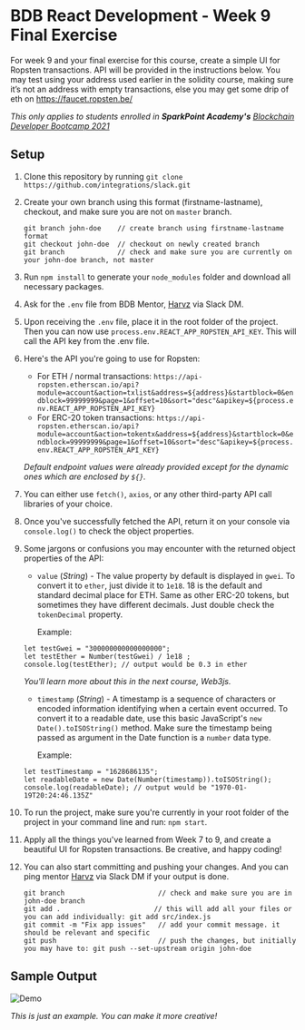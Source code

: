 # BDB React Development - Week 9 Final Exercise

For week 9 and your final exercise for this course, create a simple UI for Ropsten transactions. API will be provided in the instructions below. You may test using your address used earlier in the solidity course, making sure it’s not an address with empty transactions, else you may get some drip of eth on https://faucet.ropsten.be/

_This only applies to students enrolled in **SparkPoint Academy's** [Blockchain Developer Bootcamp 2021](https://sparkpoint.io/bootcamp)_

## Setup
1. Clone this repository by running `git clone https://github.com/integrations/slack.git`
2. Create your own branch using this format (firstname-lastname), checkout, and make sure you are not on `master` branch.
	```
	git branch john-doe    // create branch using firstname-lastname format
	git checkout john-doe  // checkout on newly created branch
	git branch             // check and make sure you are currently on your john-doe branch, not master
	```
3. Run `npm install` to generate your `node_modules` folder and download all necessary packages.
4. Ask for the `.env` file from BDB Mentor,  [Harvz](https://github.com/harveyjavier) via Slack DM.
5. Upon receiving the `.env` file, place it in the root folder of the project. Then you can now use `process.env.REACT_APP_ROPSTEN_API_KEY`. This will call the API key from the .env file.
6. Here's the API you're going to use for Ropsten:
	- For ETH / normal transactions: `https://api-ropsten.etherscan.io/api?module=account&action=txlist&address=${address}&startblock=0&endblock=99999999&page=1&offset=10&sort="desc"&apikey=${process.env.REACT_APP_ROPSTEN_API_KEY}`
	- For ERC-20 token transactions: `https://api-ropsten.etherscan.io/api?module=account&action=tokentx&address=${address}&startblock=0&endblock=99999999&page=1&offset=10&sort="desc"&apikey=${process.env.REACT_APP_ROPSTEN_API_KEY}`

	_Default endpoint values were already provided except for the dynamic ones which are enclosed by `${}`._
7. You can either use `fetch()`, `axios`, or any other third-party API call libraries of your choice.
8. Once you've successfully fetched the API, return it on your console via `console.log()` to check the object properties.
9. Some jargons or confusions you may encounter with the returned object properties of the API:
	- `value` (_String_) - The value property by default is displayed in `gwei`. To convert it to `ether`, just divide it to `1e18`. 18 is the default and standard decimal place for ETH. Same as other ERC-20 tokens, but sometimes they have different decimals. Just double check the `tokenDecimal` property.

		Example:
	```
	let testGwei = "300000000000000000";
	let testEther = Number(testGwei) / 1e18 ;
	console.log(testEther); // output would be 0.3 in ether
	```
	_You'll learn more about this in the next course, Web3js._
	- `timestamp` (_String_) - A timestamp is a sequence of characters or encoded information identifying when a certain event occurred. To convert it to a readable date, use this basic JavaScript's `new Date().toISOString()` method. Make sure the timestamp being passed as argument in the Date function is a `number` data type.

		Example:
	```	
	let testTimestamp = "1628686135";
	let readableDate = new Date(Number(timestamp)).toISOString();
	console.log(readableDate); // output would be "1970-01-19T20:24:46.135Z"
	```
10. To run the project, make sure you're currently in your root folder of the project in your command line and run: `npm start`.
11. Apply all the things you've learned from Week 7 to 9, and create a beautiful UI for Ropsten transactions. Be creative, and happy coding!
12. You can also start committing and pushing your changes. And you can ping mentor [Harvz](https://github.com/harveyjavier) via Slack DM if your output is done.
	```
	git branch                       // check and make sure you are in john-doe branch
	git add .    		            // this will add all your files or you can add individually: git add src/index.js
	git commit -m "Fix app issues"   // add your commit message. it should be relevant and specific
	git push                         // push the changes, but initially you may have to: git push --set-upstream origin john-doe
	```

## Sample Output

![Demo](https://github.com/sparkpointio/bdb-react-development-week-9/blob/master/src/sample-output.gif)

_This is just an example. You can make it more creative!_
